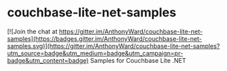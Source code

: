 # couchbase-lite-net-samples

[![Join the chat at https://gitter.im/AnthonyWard/couchbase-lite-net-samples](https://badges.gitter.im/AnthonyWard/couchbase-lite-net-samples.svg)](https://gitter.im/AnthonyWard/couchbase-lite-net-samples?utm_source=badge&utm_medium=badge&utm_campaign=pr-badge&utm_content=badge)
Samples for Couchbase Lite .NET
